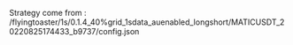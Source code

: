 Strategy come from : /flyingtoaster/1s/0.1.4_40%grid_1sdata_auenabled_longshort/MATICUSDT_20220825174433_b9737/config.json